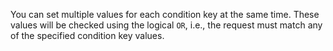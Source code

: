 You can set multiple values for each condition key at the same time. These values will be checked using the logical `OR`, i.e., the request must match any of the specified condition key values.